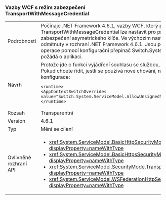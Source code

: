 ### <a name="wcf-binding-with-the-transportwithmessagecredential-security-mode"></a>Vazby WCF s režim zabezpečení TransportWithMessageCredential

|   |   |
|---|---|
|Podrobnosti|Počínaje .NET Framework 4.6.1, vazby WCF, který používá režim zabezpečení TransportWithMessageCredential lze nastavit pro příjem zpráv s bez znaménka &quot;k&quot; záhlaví zabezpečení asymetrického klíče. Ve výchozím nastavení, bez znaménka &quot;k&quot; hlavičky budou odmítnuty v rozhraní .NET Framework 4.6.1. Jsou pouze přijme-li do tohoto nového režimu operace pomocí konfigurační přepínač Switch.System.ServiceModel.AllowUnsignedToHeader požádá o aplikaci.|
|Návrh|Protože jde o funkci vyjádření souhlasu se službou, by neměla ovlivňují chování stávající aplikace.<br/>Pokud chcete řídit, jestli se používá nové chování, nebo Ne, použijte následující nastavení konfigurace:<pre><code class="lang-xml">&lt;runtime&gt;&#13;&#10;&lt;AppContextSwitchOverrides value=&quot;Switch.System.ServiceModel.AllowUnsignedToHeader=true&quot; /&gt;&#13;&#10;&lt;/runtime&gt;&#13;&#10;</code></pre>|
|Rozsah|Transparentní|
|Version|4.6.1|
|Typ|Mění se cílení|
|Ovlivněné rozhraní API|<ul><li><xref:System.ServiceModel.BasicHttpSecurityMode.TransportWithMessageCredential?displayProperty=nameWithType></li><li><xref:System.ServiceModel.BasicHttpsSecurityMode.TransportWithMessageCredential?displayProperty=nameWithType></li><li><xref:System.ServiceModel.SecurityMode.TransportWithMessageCredential?displayProperty=nameWithType></li><li><xref:System.ServiceModel.WSFederationHttpSecurityMode.TransportWithMessageCredential?displayProperty=nameWithType></li></ul>|


